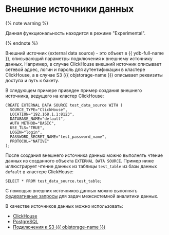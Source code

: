# Внешние источники данных

{% note warning %}

Данная функциональность находится в режиме "Experimental".

{% endnote %}


Внешний источник (external data source) - это объект в {{ ydb-full-name }}, описывающий параметры подключения к внешнему источнику данных. Например, в случае ClickHouse внешний источник описывает сетевой адрес, логин и пароль для аутентификации в кластере ClickHouse, а в случае S3 ({{ objstorage-name }}) описывает реквизиты доступа и путь к бакету.

В следующем примере приведен пример создания внешнего источника, ведущего на кластер ClickHouse:

```yql
CREATE EXTERNAL DATA SOURCE test_data_source WITH (
  SOURCE_TYPE="ClickHouse",
  LOCATION="192.168.1.1:8123",
  DATABASE_NAME="default",
  AUTH_METHOD="BASIC",
  USE_TLS="TRUE",
  LOGIN="login",
  PASSWORD_SECRET_NAME="test_password_name",
  PROTOCOL="NATIVE"
);
```

После создания внешнего источника данных можно выполнять чтение данных из созданного объекта `EXTERNAL DATA SOURCE`. Пример ниже иллюстрирует чтение данных из таблицы `test_table` из базы данных `default` в кластере ClickHouse:

```yql
SELECT * FROM test_data_source.test_table;
```

С помощью внешних источников данных можно выполнять [федеративные запросы](../federated_query/index.md) для задач межсистемной аналитики данных.

В качестве источников данных можно использовать:

- [ClickHouse](../federated_query/clickhouse.md)
- [PostgreSQL](../federated_query/postgresql.md)
- [Подключения к S3 ({{ objstorage-name }})](../federated_query/s3/external_data_source.md)

